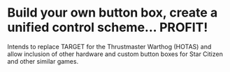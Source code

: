 # Build your own button box, create a unified control scheme... PROFIT!

Intends to replace TARGET for the Thrustmaster Warthog (HOTAS) and allow inclusion of other hardware and custom button boxes for Star Citizen and other similar games.

